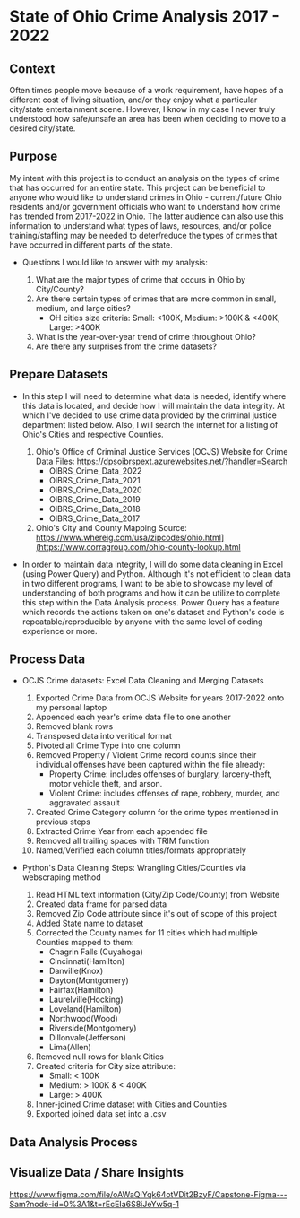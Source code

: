 # State of Ohio Crime Analysis 2017 - 2022

## Context

Often times people move because of a work requirement, have hopes of a different cost of living situation, and/or they enjoy 
what a particular city/state entertainment scene. However, I know in my case I never truly understood 
how safe/unsafe an area has been when deciding to move to a desired city/state.

## Purpose

My intent with this project is to conduct an analysis on the types of crime that has occurred for an entire state. This project can 
be beneficial to anyone who would like to understand crimes in Ohio - current/future Ohio residents and/or government officials 
who want to understand how crime has trended from 2017-2022 in Ohio. The latter audience can also use this information to understand 
what types of laws, resources, and/or police training/staffing may be needed to deter/reduce the types of crimes that have occurred
in different parts of the state.

  - Questions I would like to answer with my analysis:

      1. What are the major types of crime that occurs in Ohio by City/County?
      2. Are there certain types of crimes that are more common in small, medium, and large cities?
           - OH cities size criteria: Small: <100K, Medium: >100K & <400K, Large: >400K
      4. What is the year-over-year trend of crime throughout Ohio?
      5. Are there any surprises from the crime datasets?

## Prepare Datasets

  - In this step I will need to determine what data is needed, identify where this data is located, and decide how I will maintain the data integrity. At which I've decided to use crime data provided by the criminal justice department listed below. Also, I will search the internet for a listing of Ohio's Cities and respective Counties.
      1.  Ohio's Office of Criminal Justice Services (OCJS) Website for Crime Data Files: <https://dpsoibrspext.azurewebsites.net/?handler=Search>
          - OIBRS_Crime_Data_2022
          - OIBRS_Crime_Data_2021
          - OIBRS_Crime_Data_2020
          - OIBRS_Crime_Data_2019
          - OIBRS_Crime_Data_2018
          - OIBRS_Crime_Data_2017
      2. Ohio's City and County Mapping Source: <https://www.whereig.com/usa/zipcodes/ohio.html](https://www.corragroup.com/ohio-county-lookup.html>
   
- In order to maintain data integrity, I will do some data cleaning in Excel (using Power Query) and Python. Although it's not efficient to clean data in two different programs, I want to be able to showcase my level of understanding of both programs and how it can be utilize to complete this step within the Data Analysis process. Power Query has a feature which records the actions taken on one's dataset and Python's code is repeatable/reproducible by anyone with the same level of coding experience or more.

## Process Data

- OCJS Crime datasets: Excel Data Cleaning and Merging Datasets
 
     1.  Exported Crime Data from OCJS Website for years 2017-2022 onto my personal laptop
     2.  Appended each year's crime data file to one another
     3.  Removed blank rows
     4.  Transposed data into veritical format
     5.  Pivoted all Crime Type into one column
     6.  Removed Property / Violent Crime record counts since their individual offenses have been captured within the file already:
          - Property Crime: includes offenses of burglary, larceny-theft, motor vehicle theft, and arson.
          - Violent Crime: includes offenses of rape, robbery, murder, and aggravated assault
     7.  Created Crime Category column for the crime types mentioned in previous steps
     8.  Extracted Crime Year from each appended file
     9.  Removed all trailing spaces with TRIM function
     10. Named/Verified each column titles/formats appropriately

- Python's Data Cleaning Steps: Wrangling Cities/Counties via webscraping method

     1.  Read HTML text information (City/Zip Code/County) from Website
     2.  Created data frame for parsed data
     3.  Removed Zip Code attribute since it's out of scope of this project
     4.  Added State name to dataset
     5.  Corrected the County names for 11 cities which had multiple Counties mapped to them:
          - Chagrin Falls (Cuyahoga)
          - Cincinnati(Hamilton)
          - Danville(Knox)
          - Dayton(Montgomery)
          - Fairfax(Hamilton)
          - Laurelville(Hocking)
          - Loveland(Hamilton)
          - Northwood(Wood)
          - Riverside(Montgomery)
          - Dillonvale(Jefferson)
          - Lima(Allen)
     7.  Removed null rows for blank Cities
     8.  Created criteria for City size attribute:
          - Small: < 100K
          - Medium: > 100K & < 400K
          - Large: > 400K
     9.  Inner-joined Crime dataset with Cities and Counties
     10. Exported joined data set into a .csv

## Data Analysis Process

## Visualize Data / Share Insights


https://www.figma.com/file/oAWaQIYqk64otVDit2BzyF/Capstone-Figma---Sam?node-id=0%3A1&t=rEcEIa6S8iJeYw5q-1
